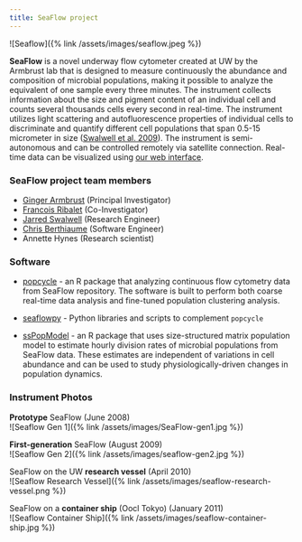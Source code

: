 ```yaml
---
title: SeaFlow project
---
```


![Seaflow]({% link /assets/images/seaflow.jpeg %})

**SeaFlow** is a novel underway flow cytometer created at UW by the Armbrust lab that is designed to measure continuously the abundance and composition of microbial populations, making it possible to analyze the equivalent of one sample every three minutes. The instrument collects information about the size and pigment content of an individual cell and counts several thousands cells every second in real-time. The instrument utilizes light scattering and autofluorescence properties of individual cells to discriminate and quantify different cell populations that span 0.5-15 micrometer in size ([Swalwell et al. 2009](https://doi.org/10.4319/lom.2011.9.466)). The instrument is semi-autonomous and can be controlled remotely via satellite connection. Real-time data can be visualized using [our web interface](http://armbrustlab.github.io/seaflowviz3/).

### SeaFlow project team members
- [Ginger Armbrust](https://armbrustlab.ocean.washington.edu/people/armbrust/) (Principal Investigator)
- [Francois Ribalet](https://armbrustlab.ocean.washington.edu/people/ribalet/) (Co-Investigator)
- [Jarred Swalwell](https://armbrustlab.ocean.washington.edu/people/swalwell/) (Research Engineer)
- [Chris Berthiaume](https://armbrustlab.ocean.washington.edu/people/beethiaume/) (Software Engineer)
- Annette Hynes (Research scientist)


### Software
* [popcycle](https://github.com/uwescience/popcycle) - an R package that analyzing continuous flow cytometry data from SeaFlow repository. The software is built to perform both coarse real-time data analysis and fine-tuned population clustering analysis.

* [seaflowpy](https://github.com/armbrustlab/seaflowpy) - Python libraries and scripts to complement ```popcycle```

* [ssPopModel](https://github.com/armbrustlab/ssPopModel) - an R package that uses size-structured matrix population model to estimate hourly division rates of microbial populations from SeaFlow data. These estimates are independent of variations in cell abundance and can be used to study physiologically-driven changes in population dynamics.


### Instrument Photos

**Prototype** SeaFlow (June 2008)  
![Seaflow Gen 1]({% link /assets/images/SeaFlow-gen1.jpg %})

**First-generation** SeaFlow (August 2009)  
![Seaflow Gen 2]({% link /assets/images/seaflow-gen2.jpg %})

SeaFlow on the UW **research vessel** (April 2010)  
![Seaflow Research Vessel]({% link /assets/images/seaflow-research-vessel.png %})

SeaFlow on a **container ship** (Oocl Tokyo) (January 2011)  
![Seaflow Container Ship]({% link /assets/images/seaflow-container-ship.jpg %})
